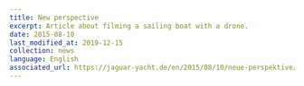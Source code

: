 ```yaml
---
title: New perspective
excerpt: Article about filming a sailing boat with a drone.
date: 2015-08-10
last_modified_at: 2019-12-15
collection: news
language: English
associated_url: https://jaguar-yacht.de/en/2015/08/10/neue-perspektive/
---
```


